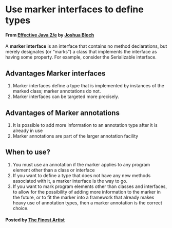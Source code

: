 # Use marker interfaces to define types

#### From <u>[Effective Java 2/e](https://books.google.co.kr/books/about/Effective_Java.html?id=ka2VUBqHiWkC&hl=en)</u> by <u>[Joshua Bloch](https://en.wikipedia.org/wiki/Joshua_Bloch)</u>

A **marker interface** is an interface that contains no method declarations, but merely designates (or “marks”) a class that implements the interface as having some property. For example, consider the Serializable interface.

## Advantages Marker interfaces
1. Marker interfaces define a type that is implemented by instances of the marked class; marker annotations do not.
2. Marker interfaces can be targeted more precisely.


## Advantages of Marker annotations
1. It is possible to add more information to an annotation type after it is already in use
2. Marker annotations are part of the larger annotation facility

## When to use?
1. You must use an annotation if the marker applies to any program element other than a class or interface
2. If you want to define a type that does not have any new methods associated with it, a marker interface is the way to go.
3. If you want to mark program elements other than classes and interfaces, to allow for the possibility of adding more information to the marker in the future, or to fit the marker into a framework that already makes heavy use of annotation types, then a marker annotation is the correct choice.

#### Posted by <u>[The Finest Artist](http://thefinestartist.com)
